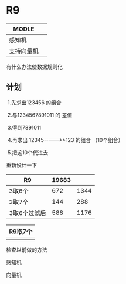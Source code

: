 # R9

| MODLE      |      |
| ---------- | ---- |
| 感知机     |      |
| 支持向量机 |      |

有什么办法使数据规则化

## 计划

​		1.先求出123456 的组合

​		2.与1234567891011 的 差值

​		3.得到7891011

​		4.再求出 12345----->>123 的组合 （10个组合）

​		5.把这10个代进去

重新设计一下

| R9           | 19683 |      |
| ------------ | ----- | ---- |
| 3取6个       | 672   | 1344 |
| 3取7个       | 144   | 288  |
| 3取6个过滤后 | 588   | 1176 |

| R9取7个 |
| ------- |
|         |



检查以前做的方法 

感知机

向量机